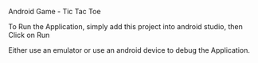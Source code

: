 Android Game - Tic Tac Toe

To Run the Application, simply add this project into android studio, then Click on Run

Either use an emulator or use an android device to debug the Application.

